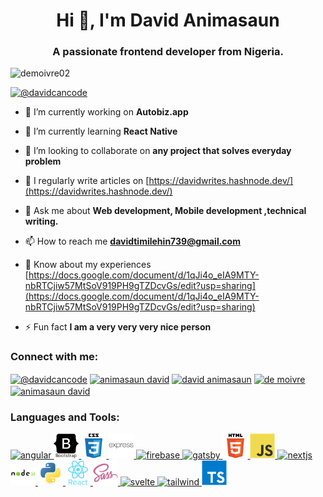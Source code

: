 
<h1 align="center">Hi 👋, I'm David Animasaun</h1>
<h3 align="center">A passionate frontend developer from Nigeria.</h3>
<!-- <img alt="coding image" align="right" width="400"  src="https://encrypted-tbn0.gstatic.com/images?q=tbn:ANd9GcQZn75l0BuEvcBp5frWu6UAAwDQoO66Tj46kA&usqp=CAU" /> -->

<p align="left"> <img src="https://komarev.com/ghpvc/?username=demoivre02&label=Profile%20views&color=0e75b6&style=flat" alt="demoivre02" /> </p>

<p align="left"> <a href="https://twitter.com/@davidcancode" target="blank"><img src="https://img.shields.io/twitter/follow/@davidcancode?logo=twitter&style=for-the-badge" alt="@davidcancode" /></a> </p>

- 🔭 I’m currently working on **Autobiz.app**

- 🌱 I’m currently learning **React Native**

- 👯 I’m looking to collaborate on **any project that solves everyday problem**

- 📝 I regularly write articles on [https://davidwrites.hashnode.dev/](https://davidwrites.hashnode.dev/)

- 💬 Ask me about **Web development, Mobile development ,technical writing.**

- 📫 How to reach me **davidtimilehin739@gmail.com**

- 📄 Know about my experiences [https://docs.google.com/document/d/1qJi4o_eIA9MTY-nbRTCjiw57MtSoV919PH9gTZDcvGs/edit?usp=sharing](https://docs.google.com/document/d/1qJi4o_eIA9MTY-nbRTCjiw57MtSoV919PH9gTZDcvGs/edit?usp=sharing)

- ⚡ Fun fact **I am a very very very nice person**

<h3 align="left">Connect with me:</h3>
<p align="left">
<a href="https://twitter.com/@davidcancode" target="blank"><img align="center" src="https://raw.githubusercontent.com/rahuldkjain/github-profile-readme-generator/master/src/images/icons/Social/twitter.svg" alt="@davidcancode" height="30" width="40" /></a>
<a href="https://linkedin.com/in/animasaun david" target="blank"><img align="center" src="https://raw.githubusercontent.com/rahuldkjain/github-profile-readme-generator/master/src/images/icons/Social/linked-in-alt.svg" alt="animasaun david" height="30" width="40" /></a>
<a href="https://stackoverflow.com/users/david animasaun" target="blank"><img align="center" src="https://raw.githubusercontent.com/rahuldkjain/github-profile-readme-generator/master/src/images/icons/Social/stack-overflow.svg" alt="david animasaun" height="30" width="40" /></a>
<a href="https://fb.com/de moivre" target="blank"><img align="center" src="https://raw.githubusercontent.com/rahuldkjain/github-profile-readme-generator/master/src/images/icons/Social/facebook.svg" alt="de moivre" height="30" width="40" /></a>
<a href="https://hashnode.com/animasaun david" target="blank"><img align="center" src="https://raw.githubusercontent.com/rahuldkjain/github-profile-readme-generator/master/src/images/icons/Social/hashnode.svg" alt="animasaun david" height="30" width="40" /></a>
</p>

<h3 align="left">Languages and Tools:</h3>
<p align="left"> <a href="https://angular.io" target="_blank" rel="noreferrer"> <img src="https://angular.io/assets/images/logos/angular/angular.svg" alt="angular" width="40" height="40"/> </a> <a href="https://getbootstrap.com" target="_blank" rel="noreferrer"> <img src="https://raw.githubusercontent.com/devicons/devicon/master/icons/bootstrap/bootstrap-plain-wordmark.svg" alt="bootstrap" width="40" height="40"/> </a> <a href="https://www.w3schools.com/css/" target="_blank" rel="noreferrer"> <img src="https://raw.githubusercontent.com/devicons/devicon/master/icons/css3/css3-original-wordmark.svg" alt="css3" width="40" height="40"/> </a> <a href="https://expressjs.com" target="_blank" rel="noreferrer"> <img src="https://raw.githubusercontent.com/devicons/devicon/master/icons/express/express-original-wordmark.svg" alt="express" width="40" height="40"/> </a> <a href="https://firebase.google.com/" target="_blank" rel="noreferrer"> <img src="https://www.vectorlogo.zone/logos/firebase/firebase-icon.svg" alt="firebase" width="40" height="40"/> </a> <a href="https://www.gatsbyjs.com/" target="_blank" rel="noreferrer"> <img src="https://www.vectorlogo.zone/logos/gatsbyjs/gatsbyjs-icon.svg" alt="gatsby" width="40" height="40"/> </a> <a href="https://www.w3.org/html/" target="_blank" rel="noreferrer"> <img src="https://raw.githubusercontent.com/devicons/devicon/master/icons/html5/html5-original-wordmark.svg" alt="html5" width="40" height="40"/> </a> <a href="https://developer.mozilla.org/en-US/docs/Web/JavaScript" target="_blank" rel="noreferrer"> <img src="https://raw.githubusercontent.com/devicons/devicon/master/icons/javascript/javascript-original.svg" alt="javascript" width="40" height="40"/> </a> <a href="https://nextjs.org/" target="_blank" rel="noreferrer"> <img src="https://cdn.worldvectorlogo.com/logos/nextjs-2.svg" alt="nextjs" width="40" height="40"/> </a> <a href="https://nodejs.org" target="_blank" rel="noreferrer"> <img src="https://raw.githubusercontent.com/devicons/devicon/master/icons/nodejs/nodejs-original-wordmark.svg" alt="nodejs" width="40" height="40"/> </a> <a href="https://www.python.org" target="_blank" rel="noreferrer"> <img src="https://raw.githubusercontent.com/devicons/devicon/master/icons/python/python-original.svg" alt="python" width="40" height="40"/> </a> <a href="https://reactjs.org/" target="_blank" rel="noreferrer"> <img src="https://raw.githubusercontent.com/devicons/devicon/master/icons/react/react-original-wordmark.svg" alt="react" width="40" height="40"/> </a> <a href="https://sass-lang.com" target="_blank" rel="noreferrer"> <img src="https://raw.githubusercontent.com/devicons/devicon/master/icons/sass/sass-original.svg" alt="sass" width="40" height="40"/> </a> <a href="https://svelte.dev" target="_blank" rel="noreferrer"> <img src="https://upload.wikimedia.org/wikipedia/commons/1/1b/Svelte_Logo.svg" alt="svelte" width="40" height="40"/> </a> <a href="https://tailwindcss.com/" target="_blank" rel="noreferrer"> <img src="https://www.vectorlogo.zone/logos/tailwindcss/tailwindcss-icon.svg" alt="tailwind" width="40" height="40"/> </a> <a href="https://www.typescriptlang.org/" target="_blank" rel="noreferrer"> <img src="https://raw.githubusercontent.com/devicons/devicon/master/icons/typescript/typescript-original.svg" alt="typescript" width="40" height="40"/> </a> </p>


